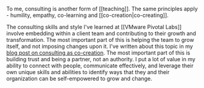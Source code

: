 To me, consulting is another form of [[teaching]].  The same principles apply - humility, empathy, co-learning and [[co-creation|co-creating]].

The consulting skills and style I've learned at [[VMware Pivotal Labs]] involve embedding within a client team and contributing to their growth and transformation.  The most important part of this is helping the team to grow itself, and not imposing changes upon it.  I've written about this topic in my [blog post on consulting as co-creation](https://tanzu.vmware.com/content/blog/consulting-as-a-co-creation-conversation).  The most important part of this is building trust and being a partner, not an authority.  I put a lot of value in my ability to connect with people, communicate effectively, and leverage their own unique skills and abilities to identify ways that they and their organization can be self-empowered to grow and change.
